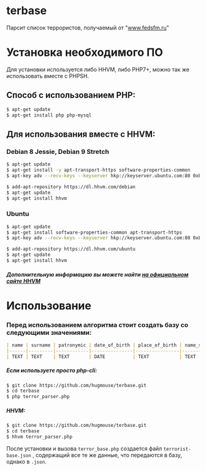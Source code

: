 

# terbase
Парсит список террористов, получаемый от "www.fedsfm.ru"

# Установка необходимого ПО
Для установки используется либо HHVM, либо PHP7+, можно так же использовать вместе с PHPSH.

## Способ с использованием PHP:
```sh
$ apt-get update
$ apt-get install php php-mysql
```

## Для использования вместе с HHVM:

### Debian 8 Jessie, Debian 9 Stretch
```sh
$ apt-get update
$ apt-get install -y apt-transport-https software-properties-common
$ apt-key adv --recv-keys --keyserver hkp://keyserver.ubuntu.com:80 0xB4112585D386EB94

$ add-apt-repository https://dl.hhvm.com/debian
$ apt-get update
$ apt-get install hhvm
```

### Ubuntu
```sh
$ apt-get update
$ apt-get install software-properties-common apt-transport-https
$ apt-key adv --recv-keys --keyserver hkp://keyserver.ubuntu.com:80 0xB4112585D386EB94

$ add-apt-repository https://dl.hhvm.com/ubuntu
$ apt-get update
$ apt-get install hhvm
```
##### Дополнительную информацию вы можете найти [на официальном сайте HHVM](https://docs.hhvm.com/hhvm/installation/linux)

# Использование
### Перед использованием алгоритма стоит создать базу со следующими значениями:
```markdown
| name | surname | patronymic | date_of_birth | place_of_birth | name_second | surname_second | patronymic_second | ID      |
|------|---------|------------|---------------|----------------|-------------|----------------|-------------------|---------|
| TEXT | TEXT    | TEXT       | DATE          | TEXT           | TEXT        | TEXT           | TEXT              | INT(16) |
```

##### Если используете просто php-cli:
```sh
$ git clone https://github.com/hugmouse/terbase.git
$ cd terbase
$ php terror_parser.php
```

##### HHVM:
```sh
$ git clone https://github.com/hugmouse/terbase.git
$ cd terbase
$ hhvm terror_parser.php
```

После установки и вызова `terror_base.php` создается файл `terrorist-base.json` , содержащий все те же данные, что передаются в базу, однако в `.json`.

